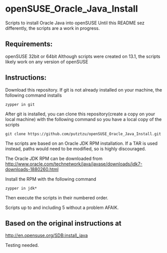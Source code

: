 openSUSE_Oracle_Java_Install
============================
Scripts to install Oracle Java into openSUSE
Until this README sez differently, the scripts are a work in progress.

Requirements:
-------------
openSUSE 32bit or 64bit
Although scripts were created on 13.1, the scripts likely work on any version of openSUSE

Instructions:
-------------
Download this repository. If git is not already installed on your machine, the following command installs

    zypper in git

After git is installed, you can clone this repository(create a copy on your local machine) with the following command so you have a local copy of the scripts

    git clone https://github.com/putztzu/openSUSE_Oracle_Java_Install.git

The scripts are based on an Oracle JDK RPM installation. If a TAR is used instead, paths would need to be modified, so is highly discouraged.


The Oracle JDK RPM can be downloaded from 
http://www.oracle.com/technetwork/java/javase/downloads/jdk7-downloads-1880260.html

Install the RPM with the following command

    zypper in jdk*

Then execute the scripts in their numbered order.

Scripts up to and including 5 <work> without a problem AFAIK.

Based on the original instructions at
-------------------------------------
http://en.opensuse.org/SDB:install_java





Testing needed.
